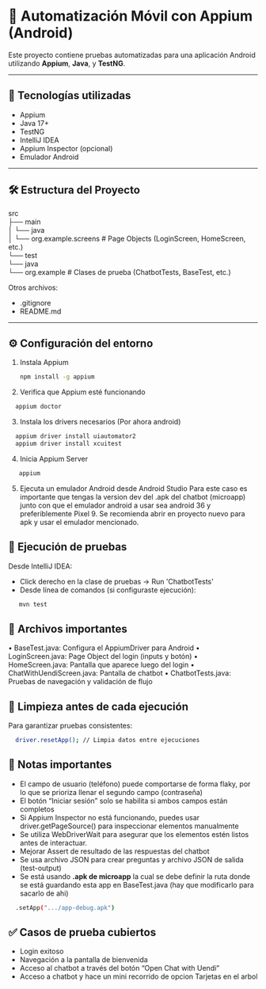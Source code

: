 # 📱 Automatización Móvil con Appium (Android)

Este proyecto contiene pruebas automatizadas para una aplicación Android utilizando **Appium**, **Java**, y **TestNG**.

---

## 🚀 Tecnologías utilizadas

- Appium
- Java 17+
- TestNG
- IntelliJ IDEA
- Appium Inspector (opcional)
- Emulador Android

---

## 🛠️ Estructura del Proyecto

src  
├── main  
│   └── java  
│       └── org.example.screens       # Page Objects (LoginScreen, HomeScreen, etc.)  
└── test  
└── java  
└── org.example                       # Clases de prueba (ChatbotTests, BaseTest, etc.)

Otros archivos:
- .gitignore
- README.md

---

## ⚙️ Configuración del entorno

1. Instala Appium
   ```bash
   npm install -g appium
   ```
2. Verifica que Appium esté funcionando
 ```bash
   appium doctor   
   ``` 
3. Instala los drivers necesarios (Por ahora android)
 ```bash
   appium driver install uiautomator2
   appium driver install xcuitest
 ``` 
4.	Inicia Appium Server
```bash
   appium   
``` 
5. Ejecuta un emulador Android desde Android Studio
    Para este caso es importante que tengas la version dev del .apk del chatbot (microapp)
    junto con que el emulador android a usar sea android 36 y preferiblemente Pixel 9.
    Se recomienda abrir en proyecto nuevo para apk y usar el emulador mencionado.

## 🧪 Ejecución de pruebas

Desde IntelliJ IDEA:
 - Click derecho en la clase de pruebas → Run 'ChatbotTests' 
 - Desde línea de comandos (si configuraste ejecución):
```bash
   mvn test
   ``` 
## 📂 Archivos importantes
•	BaseTest.java: Configura el AppiumDriver para Android
•	LoginScreen.java: Page Object del login (inputs y botón)
•	HomeScreen.java: Pantalla que aparece luego del login
•   ChatWithUendiScreen.java: Pantalla de chatbot 
•	ChatbotTests.java: Pruebas de navegación y validación de flujo

## 🧼 Limpieza antes de cada ejecución

Para garantizar pruebas consistentes:
```bash
  driver.resetApp(); // Limpia datos entre ejecuciones
   ``` 
## 📝 Notas importantes
   - El campo de usuario (teléfono) puede comportarse de forma flaky, por lo que se prioriza llenar el segundo campo (contraseña)
   - El botón “Iniciar sesión” solo se habilita si ambos campos están completos
   - Si Appium Inspector no está funcionando, puedes usar driver.getPageSource() para inspeccionar elementos manualmente
   - Se utiliza WebDriverWait para asegurar que los elementos estén listos antes de interactuar.
   - Mejorar Assert de resultado de las respuestas del chatbot
   - Se usa archivo JSON para crear preguntas y archivo JSON de salida (test-output)
   - Se está usando **.apk de microapp** la cual se debe definir la ruta donde se está guardando esta app en BaseTest.java (hay que modificarlo para sacarlo de ahi)
```bash
  .setApp(".../app-debug.apk") 
   ``` 
## ✅ Casos de prueba cubiertos
- Login exitoso 
- Navegación a la pantalla de bienvenida 
- Acceso al chatbot a través del botón “Open Chat with Uendi”
- Acceso a chatbot y hace un mini recorrido de opcion Tarjetas en el arbol
